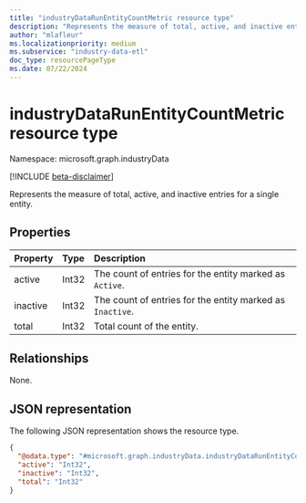 ```yaml
---
title: "industryDataRunEntityCountMetric resource type"
description: "Represents the measure of total, active, and inactive entries for a single entity."
author: "mlafleur"
ms.localizationpriority: medium
ms.subservice: "industry-data-etl"
doc_type: resourcePageType
ms.date: 07/22/2024
---
```


# industryDataRunEntityCountMetric resource type

Namespace: microsoft.graph.industryData

[!INCLUDE [beta-disclaimer](../../includes/beta-disclaimer.md)]

Represents the measure of total, active, and inactive entries for a single entity.

## Properties

| Property | Type  | Description                                               |
| :------- | :---- | :-------------------------------------------------------- |
| active   | Int32 | The count of entries for the entity marked as `Active`.   |
| inactive | Int32 | The count of entries for the entity marked as `Inactive`. |
| total    | Int32 | Total count of the entity.                                |

## Relationships

None.

## JSON representation

The following JSON representation shows the resource type.

<!-- {
  "blockType": "resource",
  "@odata.type": "microsoft.graph.industryData.industryDataRunEntityCountMetric"
}
-->

```json
{
  "@odata.type": "#microsoft.graph.industryData.industryDataRunEntityCountMetric",
  "active": "Int32",
  "inactive": "Int32",
  "total": "Int32"
}
```
